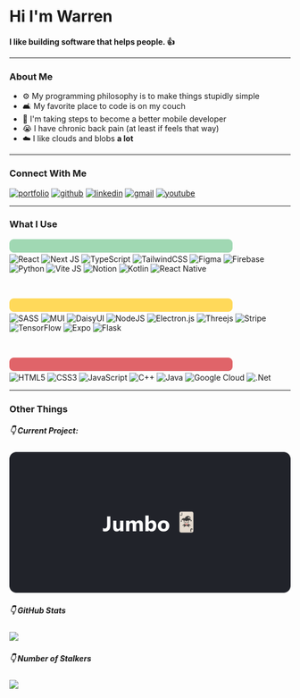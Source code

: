 # Hi I'm Warren

**I like building software that helps people. 👍**

---

### About Me

- ⚙️ My programming philosophy is to make things stupidly simple
- 🛋️ My favorite place to code is on my couch
- 👣 I'm taking steps to become a better mobile developer
- 😭 I have chronic back pain (at least if feels that way)
- ☁️ I like clouds and blobs **a lot**

---

### Connect With Me

[![portfolio](https://img.shields.io/badge/portfolio-6D9886?style=for-the-badge&logo=icloud&logoColor=white)](https://warrenwu.vercel.app/) [![github](https://img.shields.io/badge/github-181717?style=for-the-badge&logo=github&logoColor=white)](https://github.com/WarrenWu4/) [![linkedin](https://img.shields.io/badge/linkedin-0A66C2?style=for-the-badge&logo=linkedin&logoColor=white)](https://www.linkedin.com/in/warren-wu4/) [![gmail](https://img.shields.io/badge/gmail-EA4335?style=for-the-badge&logo=gmail&logoColor=white)](https://mail.google.com/mail/?view=cm&fs=1&to=warrenweiwu04@gmail.com) [![youtube](https://img.shields.io/badge/youtube-FF0000?style=for-the-badge&logo=youtube&logoColor=white)](https://www.youtube.com/channel/UCiJosbDdPhrP3Rn3hfSBInw/)

---

### What I Use

![](./classifier-green.svg)
<br/>
![React](https://img.shields.io/badge/react-%2320232a.svg?style=for-the-badge&logo=react&logoColor=%2361DAFB) ![Next JS](https://img.shields.io/badge/Next-black?style=for-the-badge&logo=next.js&logoColor=white) ![TypeScript](https://img.shields.io/badge/typescript-%23007ACC.svg?style=for-the-badge&logo=typescript&logoColor=white) ![TailwindCSS](https://img.shields.io/badge/tailwindcss-%2338B2AC.svg?style=for-the-badge&logo=tailwind-css&logoColor=white) ![Figma](https://img.shields.io/badge/figma-%23F24E1E.svg?style=for-the-badge&logo=figma&logoColor=white) ![Firebase](https://img.shields.io/badge/firebase-%23039BE5.svg?style=for-the-badge&logo=firebase) ![Python](https://img.shields.io/badge/python-3670A0?style=for-the-badge&logo=python&logoColor=ffdd54) ![Vite JS](https://img.shields.io/badge/ViteJS-black?style=for-the-badge&logo=vite&logoColor=2361DAFB) ![Notion](https://img.shields.io/badge/Notion-%23000000.svg?style=for-the-badge&logo=notion&logoColor=white) ![Kotlin](https://img.shields.io/badge/kotlin-%230095D5.svg?style=for-the-badge&logo=kotlin&logoColor=white) ![React Native](https://img.shields.io/badge/react_native-%2320232a.svg?style=for-the-badge&logo=react&logoColor=%2361DAFB)

<br/>

![](./classifier-yellow.svg)
<br/>
![SASS](https://img.shields.io/badge/SASS-hotpink.svg?style=for-the-badge&logo=SASS&logoColor=white) ![MUI](https://img.shields.io/badge/MUI-007FFF.svg?style=for-the-badge&logo=mui&logoColor=white) ![DaisyUI](https://img.shields.io/badge/DaisyUI-5A0EF8.svg?style=for-the-badge&logo=daisyui&logoColor=white) ![NodeJS](https://img.shields.io/badge/node.js-6DA55F?style=for-the-badge&logo=node.js&logoColor=white) ![Electron.js](https://img.shields.io/badge/Electron-191970?style=for-the-badge&logo=Electron&logoColor=white) ![Threejs](https://img.shields.io/badge/threejs-black?style=for-the-badge&logo=three.js&logoColor=white) ![Stripe](https://img.shields.io/badge/stripe-008CDD?style=for-the-badge&logo=stripe&logoColor=white) ![TensorFlow](https://img.shields.io/badge/TensorFlow-%23FF6F00.svg?style=for-the-badge&logo=TensorFlow&logoColor=white) ![Expo](https://img.shields.io/badge/expo-1C1E24?style=for-the-badge&logo=expo&logoColor=#D04A37) ![Flask](https://img.shields.io/badge/flask-%23000.svg?style=for-the-badge&logo=flask&logoColor=white)

<br/>

![](./classifier-red.svg)
<br/>
![HTML5](https://img.shields.io/badge/html5-%23E34F26.svg?style=for-the-badge&logo=html5&logoColor=white) ![CSS3](https://img.shields.io/badge/css3-%231572B6.svg?style=for-the-badge&logo=css3&logoColor=white) ![JavaScript](https://img.shields.io/badge/javascript-%23323330.svg?style=for-the-badge&logo=javascript&logoColor=%23F7DF1E) ![C++](https://img.shields.io/badge/c++-%2300599C.svg?style=for-the-badge&logo=c%2B%2B&logoColor=white) ![Java](https://img.shields.io/badge/java-%23ED8B00.svg?style=for-the-badge&logo=java&logoColor=white) ![Google Cloud](https://img.shields.io/badge/Google%20Cloud-%234285F4.svg?style=for-the-badge&logo=google-cloud&logoColor=white) ![.Net](https://img.shields.io/badge/.NET-5C2D91?style=for-the-badge&logo=.net&logoColor=white)

---

### Other Things

##### 👇 Current Project:

![](./proj.svg)

##### 👇 GitHub Stats

![](https://github-readme-stats.vercel.app/api?username=WarrenWu4&theme=react&hide_border=true&include_all_commits=false&count_private=false)<br/>

##### 👇 Number of Stalkers

![](https://komarev.com/ghpvc/?username=WarrenWu4&style=for-the-badge&color=green)
